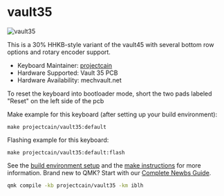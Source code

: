 # vault35

![vault35](https://i.imgur.com/yw3Fvjxh.jpg)

This is a 30% HHKB-style variant of the vault45 with several bottom row options and rotary encoder support.

* Keyboard Maintainer: [projectcain](https://github.com/projectcain)
* Hardware Supported: Vault 35 PCB
* Hardware Availability: mechvault.net

To reset the keyboard into bootloader mode, short the two pads labeled "Reset" on the left side of the pcb

Make example for this keyboard (after setting up your build environment):

    make projectcain/vault35:default

Flashing example for this keyboard:

    make projectcain/vault35:default:flash

See the [build environment setup](https://docs.qmk.fm/#/getting_started_build_tools) and the [make instructions](https://docs.qmk.fm/#/getting_started_make_guide) for more information. Brand new to QMK? Start with our [Complete Newbs Guide](https://docs.qmk.fm/#/newbs).

```bash
qmk compile -kb projectcain/vault35 -km iblh
```